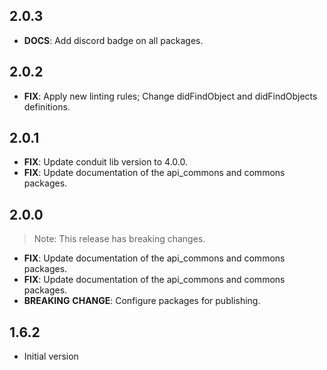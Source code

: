 ## 2.0.3

 - **DOCS**: Add discord badge on all packages.

## 2.0.2

 - **FIX**: Apply new linting rules; Change didFindObject and didFindObjects definitions.

## 2.0.1

 - **FIX**: Update conduit lib version to 4.0.0.
 - **FIX**: Update documentation of the api_commons and commons packages.

## 2.0.0

> Note: This release has breaking changes.

 - **FIX**: Update documentation of the api_commons and commons packages.
 - **FIX**: Update documentation of the api_commons and commons packages.
 - **BREAKING** **CHANGE**: Configure packages for publishing.

## 1.6.2

- Initial version
